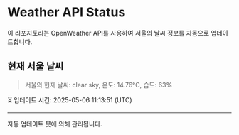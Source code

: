 
# Weather API Status

이 리포지토리는 OpenWeather API를 사용하여 서울의 날씨 정보를 자동으로 업데이트합니다.

## 현재 서울 날씨
> 서울의 현재 날씨: clear sky, 온도: 14.76°C, 습도: 63%

⏳ 업데이트 시간: 2025-05-06 11:13:51 (UTC)

---
자동 업데이트 봇에 의해 관리됩니다.
